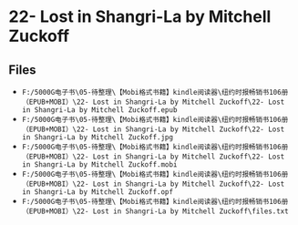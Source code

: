 # 22- Lost in Shangri-La by Mitchell Zuckoff

## Files

- `F:/5000G电子书\05-待整理\【Mobi格式书籍】kindle阅读器\纽约时报畅销书106册（EPUB+MOBI）\22- Lost in Shangri-La by Mitchell Zuckoff\22- Lost in Shangri-La by Mitchell Zuckoff.epub`
- `F:/5000G电子书\05-待整理\【Mobi格式书籍】kindle阅读器\纽约时报畅销书106册（EPUB+MOBI）\22- Lost in Shangri-La by Mitchell Zuckoff\22- Lost in Shangri-La by Mitchell Zuckoff.jpg`
- `F:/5000G电子书\05-待整理\【Mobi格式书籍】kindle阅读器\纽约时报畅销书106册（EPUB+MOBI）\22- Lost in Shangri-La by Mitchell Zuckoff\22- Lost in Shangri-La by Mitchell Zuckoff.mobi`
- `F:/5000G电子书\05-待整理\【Mobi格式书籍】kindle阅读器\纽约时报畅销书106册（EPUB+MOBI）\22- Lost in Shangri-La by Mitchell Zuckoff\22- Lost in Shangri-La by Mitchell Zuckoff.opf`
- `F:/5000G电子书\05-待整理\【Mobi格式书籍】kindle阅读器\纽约时报畅销书106册（EPUB+MOBI）\22- Lost in Shangri-La by Mitchell Zuckoff\files.txt`
